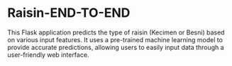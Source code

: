 # Raisin-END-TO-END
This Flask application predicts the type of raisin (Kecimen or Besni) based on various input features. It uses a pre-trained machine learning model to provide accurate predictions, allowing users to easily input data through a user-friendly web interface.
